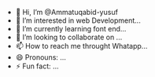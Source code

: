- 👋 Hi, I’m @Ammatuqabid-yusuf
- 👀 I’m interested in web Development...
- 🌱 I’m currently learning font end...
- 💞️ I’m looking to collaborate on ...
- 📫 How to reach me throught Whatapp...
- 😄 Pronouns: ...
- ⚡ Fun fact: ...

<!---
Ammatuqabid-yusuf/Ammatuqabid-yusuf is a ✨ special ✨ repository because its `README.md` (this file) appears on your GitHub profile.
You can click the Preview link to take a look at your changes.
--->
